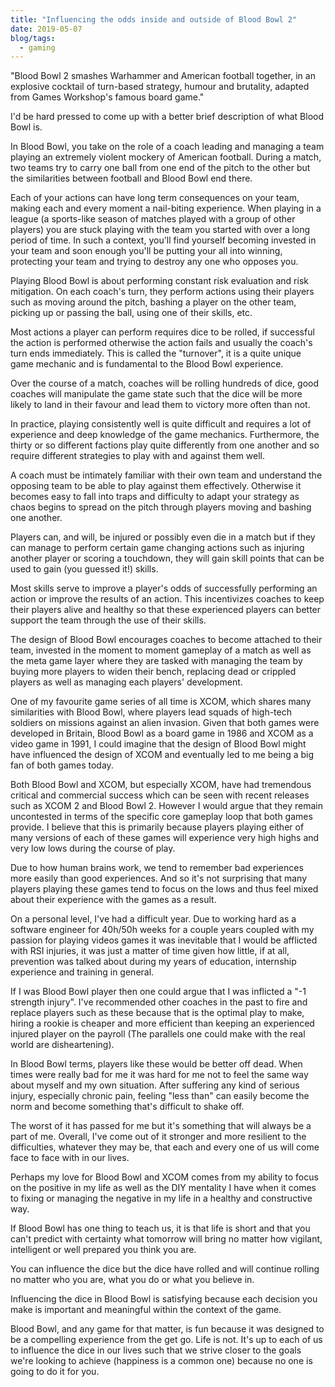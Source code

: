 ```yaml
---
title: "Influencing the odds inside and outside of Blood Bowl 2"
date: 2019-05-07
blog/tags:
  - gaming
---
```


"Blood Bowl 2 smashes Warhammer and American football together, in an explosive cocktail of turn-based strategy, humour and brutality, adapted from Games Workshop's famous board game."

I'd be hard pressed to come up with a better brief description of what Blood Bowl is.

In Blood Bowl, you take on the role of a coach leading and managing a team playing an extremely violent mockery of American football. During a match, two teams try to carry one ball from one end of the pitch to the other but the similarities between football and Blood Bowl end there.

Each of your actions can have long term consequences on your team, making each and every moment a nail-biting experience. When playing in a league (a sports-like season of matches played with a group of other players) you are stuck playing with the team you started with over a long period of time. In such a context, you'll find yourself becoming invested in your team and soon enough you'll be putting your all into winning, protecting your team and trying to destroy any one who opposes you.

Playing Blood Bowl is about performing constant risk evaluation and risk mitigation. On each coach's turn, they perform actions using their players such as moving around the pitch, bashing a player on the other team, picking up or passing the ball, using one of their skills, etc.

Most actions a player can perform requires dice to be rolled, if successful the action is performed otherwise the action fails and usually the coach's turn ends immediately. This is called the "turnover", it is a quite unique game mechanic and is fundamental to the Blood Bowl experience.

Over the course of a match, coaches will be rolling hundreds of dice, good coaches will manipulate the game state such that the dice will be more likely to land in their favour and lead them to victory more often than not.

In practice, playing consistently well is quite difficult and requires a lot of experience and deep knowledge of the game mechanics. Furthermore, the thirty or so different factions play quite differently from one another and so require different strategies to play with and against them well.

A coach must be intimately familiar with their own team and understand the opposing team to be able to play against them effectively. Otherwise it becomes easy to fall into traps and difficulty to adapt your strategy as chaos begins to spread on the pitch through players moving and bashing one another.

Players can, and will, be injured or possibly even die in a match but if they can manage to perform certain game changing actions such as injuring another player or scoring a touchdown, they will gain skill points that can be used to gain (you guessed it!) skills.

Most skills serve to improve a player's odds of successfully performing an action or improve the results of an action. This incentivizes coaches to keep their players alive and healthy so that these experienced players can better support the team through the use of their skills.

The design of Blood Bowl encourages coaches to become attached to their team, invested in the moment to moment gameplay of a match as well as the meta game layer where they are tasked with managing the team by buying more players to widen their bench, replacing dead or crippled players as well as managing each players' development.

One of my favourite game series of all time is XCOM, which shares many similarities with Blood Bowl, where players lead squads of high-tech soldiers on missions against an alien invasion. Given that both games were developed in Britain, Blood Bowl as a board game in 1986 and XCOM as a video game in 1991, I could imagine that the design of Blood Bowl might have influenced the design of XCOM and eventually led to me being a big fan of both games today.

Both Blood Bowl and XCOM, but especially XCOM, have had tremendous critical and commercial success which can be seen with recent releases such as XCOM 2 and Blood Bowl 2. However I would argue that they remain uncontested in terms of the specific core gameplay loop that both games provide. I believe that this is primarily because players playing either of many versions of each of these games will experience very high highs and very low lows during the course of play.

Due to how human brains work, we tend to remember bad experiences more easily than good experiences. And so it's not surprising that many players playing these games tend to focus on the lows and thus feel mixed about their experience with the games as a result.

On a personal level, I've had a difficult year. Due to working hard as a software engineer for 40h/50h weeks for a couple years coupled with my passion for playing videos games it was inevitable that I would be afflicted with RSI injuries, it was just a matter of time given how little, if at all, prevention was talked about during my years of education, internship experience and training in general.

If I was Blood Bowl player then one could argue that I was inflicted a "-1 strength injury". I've recommended other coaches in the past to fire and replace players such as these because that is the optimal play to make, hiring a rookie is cheaper and more efficient than keeping an experienced injured player on the payroll (The parallels one could make with the real world are disheartening).

In Blood Bowl terms, players like these would be better off dead. When times were really bad for me it was hard for me not to feel the same way about myself and my own situation. After suffering any kind of serious injury, especially chronic pain, feeling "less than" can easily become the norm and become something that's difficult to shake off.

The worst of it has passed for me but it's something that will always be a part of me. Overall, I've come out of it stronger and more resilient to the difficulties, whatever they may be, that each and every one of us will come face to face with in our lives.

Perhaps my love for Blood Bowl and XCOM comes from my ability to focus on the positive in my life as well as the DIY mentality I have when it comes to fixing or managing the negative in my life in a healthy and constructive way.

If Blood Bowl has one thing to teach us, it is that life is short and that you can't predict with certainty what tomorrow will bring no matter how vigilant, intelligent or well prepared you think you are.

You can influence the dice but the dice have rolled and will continue rolling no matter who you are, what you do or what you believe in.

Influencing the dice in Blood Bowl is satisfying because each decision you make is important and meaningful within the context of the game.

Blood Bowl, and any game for that matter, is fun because it was designed to be a compelling experience from the get go. Life is not. It's up to each of us to influence the dice in our lives such that we strive closer to the goals we're looking to achieve (happiness is a common one) because no one is going to do it for you.
